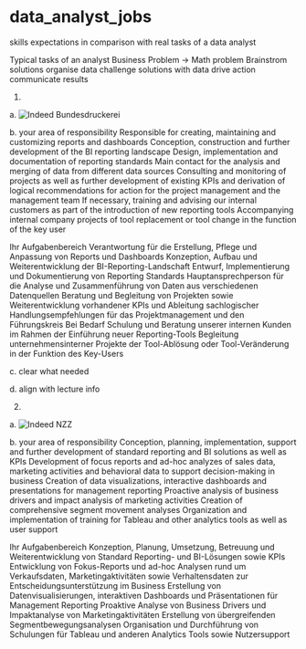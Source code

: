 # data_analyst_jobs
skills expectations in comparison with real tasks of a data analyst

Typical tasks of an analyst
Business Problem -> Math problem
Brainstrom solutions
organise data
challenge solutions with data
drive action
communicate results


1.
a.
![Indeed Bundesdruckerei](https://de.indeed.com/viewjob?jk=c4eddc630eecba54&tk=1h66juf2rk9a7800&from=serp&vjs=3&advn=119639324315341&adid=414966955&ad=-6NYlbfkN0DyuDy2M-szmsHGjKsVS3Bc773DuO6UZtUIJvjVVzOKsO083eA9UilbzxbF1C4-gjgdigOGub41psZL1_sZVD3N0sSJ9J089BXXZCT6jotjtRIxW-576-VXNXf60nL-5RU6A8DbFJ-Ed0cTbOVwHstoqPUwZCXJ7VYBNrDx25DahF4EADI9UIJh9Df31zuHWcFSPUGbonQMO99fbgL9_jXIBYNo3oGJ_bqZLTeqLb93WLzK0h0kw_8MC0tYP-E_4y4UFi2HUZvyjJKE0HMPnQhFaR_UlvuJ7zvNura7K8A82GzS-EgAXigT2fNI2NoDZzC2RwYWrRui0gxwsA5-sXV5otOfvEOD3OL_J5RMKiniK0uz0ee5T_q6vvwFPDw8caPrllonDKkq2sp1D9OXMOjNxGQf09jEnIUkkMvPsUkd8w==&xkcb=SoBm-_M3MGv4YQAxbL0JbzkdCdPP&sjdu=2LHwMAfKPrs9mdX4imaLAxnaVtW26-mprJQm3cBsBUwdduNYoseY5tq46C2HBAfqc3Rn8pbeaKIzfqfgm17c9iFmX6ZnHahTOZZkh2ikJhLQmMwets69sBo4cmKPiTGX7TmQZLFZIYMRWMZSGQbk0uRgIEKa5-GVUHB_rZ-oJTpmZRfXs82CUFRBf8Q9K9YSV9KtNLLeeY9631R3TDwkJQ)

b.
your area of ​​responsibility
Responsible for creating, maintaining and customizing reports and dashboards
Conception, construction and further development of the BI reporting landscape
Design, implementation and documentation of reporting standards
Main contact for the analysis and merging of data from different data sources
Consulting and monitoring of projects as well as further development of existing KPIs and derivation of logical recommendations for action for the project management and the management team
If necessary, training and advising our internal customers as part of the introduction of new reporting tools
Accompanying internal company projects of tool replacement or tool change in the function of the key user

Ihr Aufgabenbereich
Verantwortung für die Erstellung, Pflege und Anpassung von Reports und Dashboards
Konzeption, Aufbau und Weiterentwicklung der BI-Reporting-Landschaft
Entwurf, Implementierung und Dokumentierung von Reporting Standards
Hauptansprechperson für die Analyse und Zusammenführung von Daten aus verschiedenen Datenquellen
Beratung und Begleitung von Projekten sowie Weiterentwicklung vorhandener KPIs und Ableitung sachlogischer Handlungsempfehlungen für das Projektmanagement und den Führungskreis
Bei Bedarf Schulung und Beratung unserer internen Kunden im Rahmen der Einführung neuer Reporting-Tools
Begleitung unternehmensinterner Projekte der Tool-Ablösung oder Tool-Veränderung in der Funktion des Key-Users

c.
clear what needed

d.
align with lecture info

2.
a.
![Indeed NZZ](https://de.indeed.com/viewjob?jk=7eb80037270227e0&tk=1h66k23pe2m18002&from=serp&vjs=3)

b.
your area of ​​responsibility
Conception, planning, implementation, support and further development of standard reporting and BI solutions as well as KPIs
Development of focus reports and ad-hoc analyzes of sales data, marketing activities and behavioral data to support decision-making in business
Creation of data visualizations, interactive dashboards and presentations for management reporting
Proactive analysis of business drivers and impact analysis of marketing activities
Creation of comprehensive segment movement analyses
Organization and implementation of training for Tableau and other analytics tools as well as user support

Ihr Aufgabenbereich
Konzeption, Planung, Umsetzung, Betreuung und Weiterentwicklung von Standard Reporting- und BI-Lösungen sowie KPIs
Entwicklung von Fokus-Reports und ad-hoc Analysen rund um Verkaufsdaten, Marketingaktivitäten sowie Verhaltensdaten zur Entscheidungsunterstützung im Business
Erstellung von Datenvisualisierungen, interaktiven Dashboards und Präsentationen für Management Reporting
Proaktive Analyse von Business Drivers und Impaktanalyse von Marketingaktivitäten
Erstellung von übergreifenden Segmentbewegungsanalysen
Organisation und Durchführung von Schulungen für Tableau und anderen Analytics Tools sowie Nutzersupport

